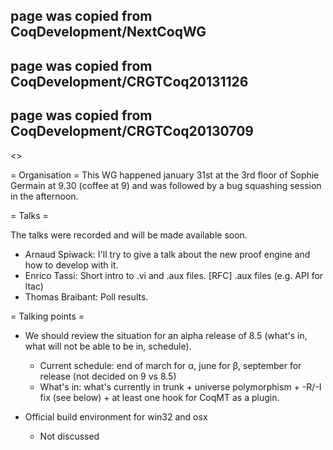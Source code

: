## page was copied from CoqDevelopment/NextCoqWG
## page was copied from CoqDevelopment/CRGTCoq20131126
## page was copied from CoqDevelopment/CRGTCoq20130709
<<TableOfContents>>

= Organisation =
This WG happened january 31st at the 3rd floor of Sophie Germain at 9.30 (coffee at
9) and was followed by a bug squashing session in the afternoon.

= Talks =

The talks were recorded and will be made available soon.

 * Arnaud Spiwack: I'll try to give a talk about the new proof engine and how to develop with it.
 * Enrico Tassi: Short intro to .vi and .aux files. [RFC] .aux files (e.g. API for ltac)
 * Thomas Braibant: Poll results.

= Talking points =

 * We should review the situation for an alpha release of 8.5 (what's in, what will not be able to be in, schedule).

   * Current schedule: end of march for α, june for β, september for release (not decided on 9 vs 8.5)
   * What's in: what's currently in trunk + universe polymorphism + -R/-I fix (see below) + at least one hook for CoqMT as a plugin.




 * Official build environment for win32 and osx
   * Not discussed
